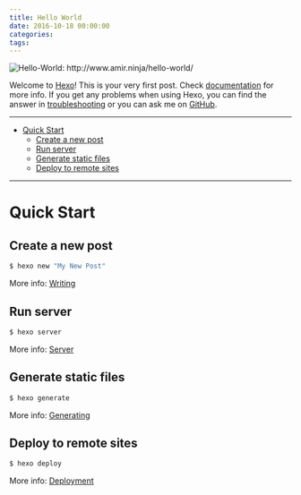 ```yaml
---
title: Hello World
date: 2016-10-18 00:00:00
categories:
tags:
---
```


![Hello-World: http://www.amir.ninja/hello-world/ ](/images/20161018Hello-World.png)



Welcome to [Hexo](https://hexo.io/)! This is your very first post. Check [documentation](https://hexo.io/docs/) for more info. If you get any problems when using Hexo, you can find the answer in [troubleshooting](https://hexo.io/docs/troubleshooting.html) or you can ask me on [GitHub](https://github.com/hexojs/hexo/issues).

<!-- more -->

---

<!-- toc -->

- [Quick Start](#quick-start)
	- [Create a new post](#create-a-new-post)
	- [Run server](#run-server)
	- [Generate static files](#generate-static-files)
	- [Deploy to remote sites](#deploy-to-remote-sites)

<!-- tocstop -->

---

# Quick Start

## Create a new post

```bash
$ hexo new "My New Post"
```

More info: [Writing](https://hexo.io/docs/writing.html)

## Run server

```bash
$ hexo server
```

More info: [Server](https://hexo.io/docs/server.html)

## Generate static files

```bash
$ hexo generate
```

More info: [Generating](https://hexo.io/docs/generating.html)

## Deploy to remote sites

```bash
$ hexo deploy
```

More info: [Deployment](https://hexo.io/docs/deployment.html)
